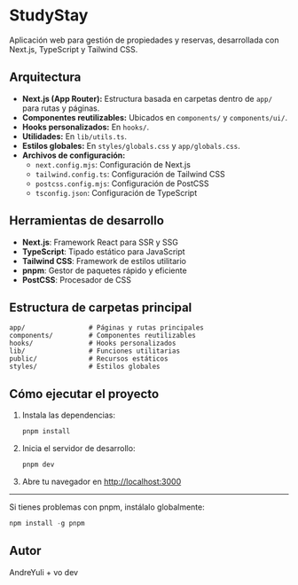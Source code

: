 
# StudyStay

Aplicación web para gestión de propiedades y reservas, desarrollada con Next.js, TypeScript y Tailwind CSS.

## Arquitectura

- **Next.js (App Router):** Estructura basada en carpetas dentro de `app/` para rutas y páginas.
- **Componentes reutilizables:** Ubicados en `components/` y `components/ui/`.
- **Hooks personalizados:** En `hooks/`.
- **Utilidades:** En `lib/utils.ts`.
- **Estilos globales:** En `styles/globals.css` y `app/globals.css`.
- **Archivos de configuración:**
  - `next.config.mjs`: Configuración de Next.js
  - `tailwind.config.ts`: Configuración de Tailwind CSS
  - `postcss.config.mjs`: Configuración de PostCSS
  - `tsconfig.json`: Configuración de TypeScript

## Herramientas de desarrollo

- **Next.js**: Framework React para SSR y SSG
- **TypeScript**: Tipado estático para JavaScript
- **Tailwind CSS**: Framework de estilos utilitario
- **pnpm**: Gestor de paquetes rápido y eficiente
- **PostCSS**: Procesador de CSS

## Estructura de carpetas principal

```
app/                # Páginas y rutas principales
components/         # Componentes reutilizables
hooks/              # Hooks personalizados
lib/                # Funciones utilitarias
public/             # Recursos estáticos
styles/             # Estilos globales
```

## Cómo ejecutar el proyecto

1. Instala las dependencias:
	```powershell
	pnpm install
	```

2. Inicia el servidor de desarrollo:
	```powershell
	pnpm dev
	```

3. Abre tu navegador en [http://localhost:3000](http://localhost:3000)

---

Si tienes problemas con pnpm, instálalo globalmente:
```powershell
npm install -g pnpm
```

## Autor

AndreYuli + vo dev
